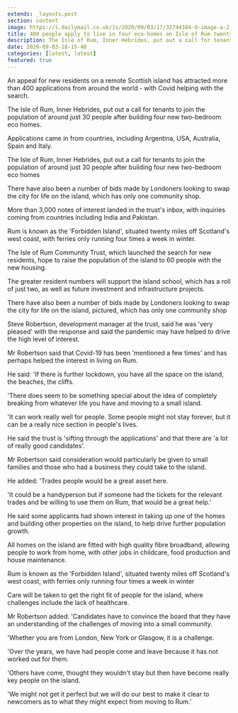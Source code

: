 ```yaml
---
extends: _layouts.post
section: content
image: https://i.dailymail.co.uk/1s/2020/09/03/17/32744384-0-image-a-2_1599150803591.jpg 
title: 400 people apply to live in four eco-homes on Isle of Rum twenty miles off Scotlands west coast 
description: The Isle of Rum, Inner Hebrides, put out a call for tenants to join the population of around just 30 people after building four new two-bedroom eco homes. 
date: 2020-09-03-18-15-40 
categories: [latest, latest] 
featured: true 
--- 
```

An appeal for new residents on a remote Scottish island has attracted more than 400 applications from around the world - with Covid helping with the search.

The Isle of Rum, Inner Hebrides, put out a call for tenants to join the population of around just 30 people after building four new two-bedroom eco homes. 

Applications came in from countries, including Argentina, USA, Australia, Spain and Italy. 

The Isle of Rum, Inner Hebrides, put out a call for tenants to join the population of around just 30 people after building four new two-bedroom eco homes

There have also been a number of bids made by Londoners looking to swap the city for life on the island, which has only one community shop. 

More than 3,000 notes of interest landed in the trust's inbox, with inquiries coming from countries including India and Pakistan.

Rum is known as the 'Forbidden Island', situated twenty miles off Scotland's west coast, with ferries only running four times a week in winter. 

The Isle of Rum Community Trust, which launched the search for new residents, hope to raise the population of the island to 60 people with the new housing.

The greater resident numbers will support the island school, which has a roll of just two, as well as future investment and infrastructure projects.

There have also been a number of bids made by Londoners looking to swap the city for life on the island, pictured, which has only one community shop

Steve Robertson, development manager at the trust, said he was 'very pleased' with the response and said the pandemic may have helped to drive the high level of interest.

Mr Robertson said that Covid-19 has been 'mentioned a few times' and has perhaps helped the interest in living on Rum.

He said: 'If there is further lockdown, you have all the space on the island, the beaches, the cliffs.

'There does seem to be something special about the idea of completely breaking from whatever life you have and moving to a small island.

'It can work really well for people. Some people might not stay forever, but it can be a really nice section in people's lives.

He said the trust is 'sifting through the applications' and that there are 'a lot of really good candidates'.   

Mr Robertson said consideration would particularly be given to small families and those who had a business they could take to the island.

He added: 'Trades people would be a great asset here.

'It could be a handyperson but if someone had the tickets for the relevant trades and be willing to use them on Rum, that would be a great help.'

He said some applicants had shown interest in taking up one of the homes and building other properties on the island, to help drive further population growth.

All homes on the island are fitted with high quality fibre broadband, allowing people to work from home, with other jobs in childcare, food production and house maintenance.

Rum is known as the 'Forbidden Island', situated twenty miles off Scotland's west coast, with ferries only running four times a week in winter

Care will be taken to get the right fit of people for the island, where challenges include the lack of healthcare.

Mr Robertson added: 'Candidates have to convince the board that they have an understanding of the challenges of moving into a small community.

'Whether you are from London, New York or Glasgow, it is a challenge.

'Over the years, we have had people come and leave because it has not worked out for them.

'Others have come, thought they wouldn't stay but then have become really key people on the island.

'We might not get it perfect but we will do our best to make it clear to newcomers as to what they might expect from moving to Rum.'

